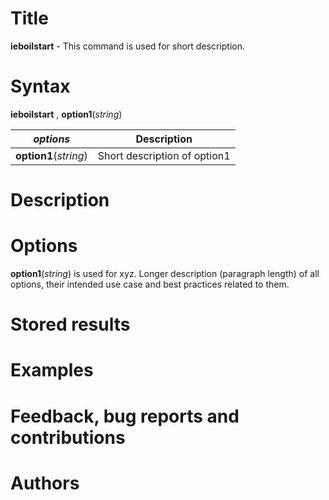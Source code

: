 # Title

__ieboilstart__ - This command is used for short description.

# Syntax

__ieboilstart__ , __**opt**ion1__(_string_)

| _options_ | Description |
|-----------|-------------|
| __**opt**ion1__(_string_) | Short description of option1 |

# Description
<!-- Longer description of the intended use of the command and best practices related to the usage -->

# Options
<!-- Longer description (paragraph length) of all options, their intended use case and best practices related to them -->

__**opt**ion1__(_string_) is used for xyz. Longer description (paragraph length) of all options, their intended use case and best practices related to them.

# Stored results
<!-- Document all results this command returns as either r-class, e-class or s-class macros -->

# Examples
<!-- A couple of examples to help the user get started and a short explanation of each of them -->

# Feedback, bug reports and contributions
<!-- Guidelines for how to provide feedback, bug reports or contributions for this package. Include an email or links to GitHub repo -->

# Authors
<!-- A couple of examples to help the user get started and a short explanation of each of them -->
